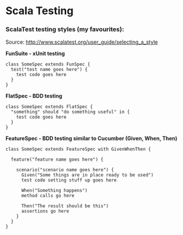 # Scala Testing

### ScalaTest testing styles (my favourites):

Source: http://www.scalatest.org/user_guide/selecting_a_style

__FunSuite - xUnit testing__
``` 
class SomeSpec extends FunSpec {
  test("test name goes here") { 
    test code goes here 
  }
}
```

__FlatSpec - BDD testing__
```
class SomeSpec extends FlatSpec {
  "something" should "do something useful" in { 
    test code goes here 
  }
}
```

__FeatureSpec - BDD testing similar to Cucumber (Given, When, Then)__
```
class SomeSpec extends FeatureSpec with GivenWhenThen {

  feature("feature name goes here") {
  
    scenario("scenario name goes here") {
      Given("Some things are in place ready to be used")
      test code setting stuff up goes here
    
      When("Something happens")
      method calls go here
    
      Then("The result should be this")
      assertions go here
    }
  }
}
```